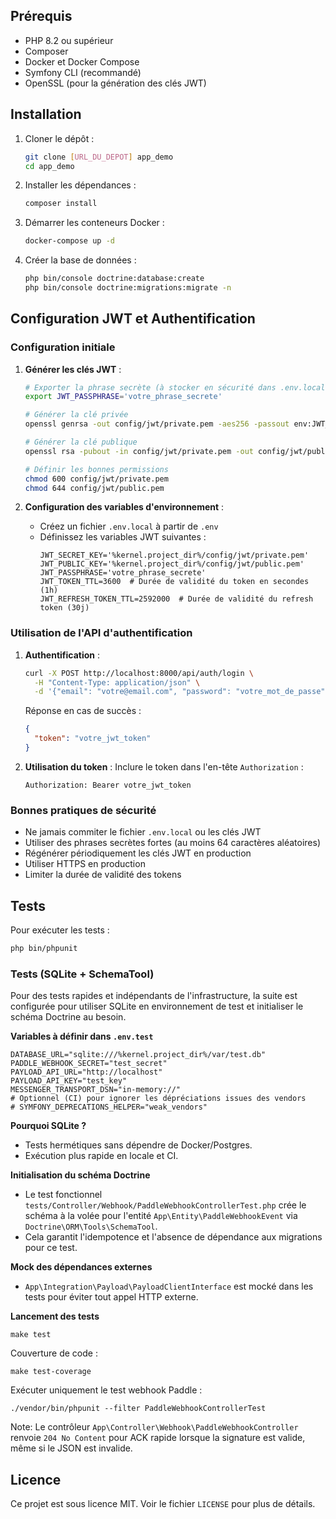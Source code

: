

## Prérequis

- PHP 8.2 ou supérieur
- Composer
- Docker et Docker Compose
- Symfony CLI (recommandé)
- OpenSSL (pour la génération des clés JWT)

## Installation

1. Cloner le dépôt :
   ```bash
   git clone [URL_DU_DEPOT] app_demo
   cd app_demo
   ```

2. Installer les dépendances :
   ```bash
   composer install
   ```

3. Démarrer les conteneurs Docker :
   ```bash
   docker-compose up -d
   ```

4. Créer la base de données :
   ```bash
   php bin/console doctrine:database:create
   php bin/console doctrine:migrations:migrate -n
   ```


## Configuration JWT et Authentification

### Configuration initiale

1. **Générer les clés JWT** :
   ```bash
   # Exporter la phrase secrète (à stocker en sécurité dans .env.local)
   export JWT_PASSPHRASE='votre_phrase_secrete'
   
   # Générer la clé privée
   openssl genrsa -out config/jwt/private.pem -aes256 -passout env:JWT_PASSPHRASE 4096
   
   # Générer la clé publique
   openssl rsa -pubout -in config/jwt/private.pem -out config/jwt/public.pem -passin env:JWT_PASSPHRASE
   
   # Définir les bonnes permissions
   chmod 600 config/jwt/private.pem
   chmod 644 config/jwt/public.pem
   ```

2. **Configuration des variables d'environnement** :
   - Créez un fichier `.env.local` à partir de `.env`
   - Définissez les variables JWT suivantes :
     ```
     JWT_SECRET_KEY='%kernel.project_dir%/config/jwt/private.pem'
     JWT_PUBLIC_KEY='%kernel.project_dir%/config/jwt/public.pem'
     JWT_PASSPHRASE='votre_phrase_secrete'
     JWT_TOKEN_TTL=3600  # Durée de validité du token en secondes (1h)
     JWT_REFRESH_TOKEN_TTL=2592000  # Durée de validité du refresh token (30j)
     ```

### Utilisation de l'API d'authentification

1. **Authentification** :
   ```bash
   curl -X POST http://localhost:8000/api/auth/login \
     -H "Content-Type: application/json" \
     -d '{"email": "votre@email.com", "password": "votre_mot_de_passe"}'
   ```

   Réponse en cas de succès :
   ```json
   {
     "token": "votre_jwt_token"
   }
   ```

2. **Utilisation du token** :
   Inclure le token dans l'en-tête `Authorization` :
   ```
   Authorization: Bearer votre_jwt_token
   ```

### Bonnes pratiques de sécurité

- Ne jamais commiter le fichier `.env.local` ou les clés JWT
- Utiliser des phrases secrètes fortes (au moins 64 caractères aléatoires)
- Régénérer périodiquement les clés JWT en production
- Utiliser HTTPS en production
- Limiter la durée de validité des tokens


## Tests

Pour exécuter les tests :

```bash
php bin/phpunit
```

### Tests (SQLite + SchemaTool)

Pour des tests rapides et indépendants de l'infrastructure, la suite est configurée pour utiliser SQLite en environnement de test et initialiser le schéma Doctrine au besoin.

**Variables à définir dans `.env.test`**

```
DATABASE_URL="sqlite:///%kernel.project_dir%/var/test.db"
PADDLE_WEBHOOK_SECRET="test_secret"
PAYLOAD_API_URL="http://localhost"
PAYLOAD_API_KEY="test_key"
MESSENGER_TRANSPORT_DSN="in-memory://"
# Optionnel (CI) pour ignorer les dépréciations issues des vendors
# SYMFONY_DEPRECATIONS_HELPER="weak_vendors"
```

**Pourquoi SQLite ?**

- Tests hermétiques sans dépendre de Docker/Postgres.
- Exécution plus rapide en locale et CI.

**Initialisation du schéma Doctrine**

- Le test fonctionnel `tests/Controller/Webhook/PaddleWebhookControllerTest.php` crée le schéma à la volée pour l'entité `App\Entity\PaddleWebhookEvent` via `Doctrine\ORM\Tools\SchemaTool`.
- Cela garantit l'idempotence et l'absence de dépendance aux migrations pour ce test.

**Mock des dépendances externes**

- `App\Integration\Payload\PayloadClientInterface` est mocké dans les tests pour éviter tout appel HTTP externe.

**Lancement des tests**

```
make test
```

Couverture de code :

```
make test-coverage
```

Exécuter uniquement le test webhook Paddle :

```
./vendor/bin/phpunit --filter PaddleWebhookControllerTest
```

Note: Le contrôleur `App\Controller\Webhook\PaddleWebhookController` renvoie `204 No Content` pour ACK rapide lorsque la signature est valide, même si le JSON est invalide.

## Licence

Ce projet est sous licence MIT. Voir le fichier `LICENSE` pour plus de détails.
